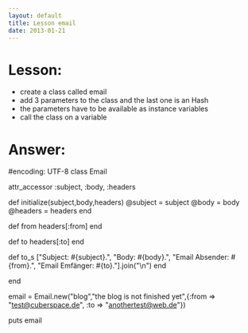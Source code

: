 ```yaml
---
layout: default
title: Lesson email
date: 2013-01-21
---
```




Lesson:
=======

* create a class called email
* add 3 parameters to the class and the last one is an Hash
* the parameters have to be available as instance variables
* call the class on a variable 

Answer:
=======

\#encoding: UTF-8 
class Email

  attr_accessor :subject, :body, :headers

  def initialize(subject,body,headers)
    @subject = subject
    @body = body
    @headers = headers
  end

  def from
    headers[:from]
  end

  def to
    headers[:to]
  end

  def to_s
    ["Subject: #{subject}.",
    "Body: #{body}.",
    "Email Absender: #{from}.", 
    "Email Emfänger: #{to}."].join("\n")
  end

end

email = Email.new("blog","the blog is not finished yet",{:from => "test@cuberspace.de", :to => "anothertest@web.de"})


puts email 
